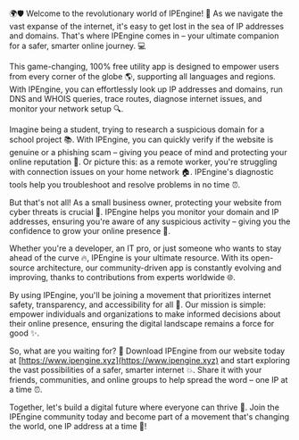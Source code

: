 🌍🛡️ Welcome to the revolutionary world of IPEngine! 🚀 As we navigate the vast expanse of the internet, it's easy to get lost in the sea of IP addresses and domains. That's where IPEngine comes in – your ultimate companion for a safer, smarter online journey. 💻

This game-changing, 100% free utility app is designed to empower users from every corner of the globe 🌎, supporting all languages and regions. With IPEngine, you can effortlessly look up IP addresses and domains, run DNS and WHOIS queries, trace routes, diagnose internet issues, and monitor your network setup 🔍.

Imagine being a student, trying to research a suspicious domain for a school project 📚. With IPEngine, you can quickly verify if the website is genuine or a phishing scam – giving you peace of mind and protecting your online reputation 💯. Or picture this: as a remote worker, you're struggling with connection issues on your home network 🏠. IPEngine's diagnostic tools help you troubleshoot and resolve problems in no time ⏰.

But that's not all! As a small business owner, protecting your website from cyber threats is crucial 🚫. IPEngine helps you monitor your domain and IP addresses, ensuring you're aware of any suspicious activity – giving you the confidence to grow your online presence 💸.

Whether you're a developer, an IT pro, or just someone who wants to stay ahead of the curve 🔥, IPEngine is your ultimate resource. With its open-source architecture, our community-driven app is constantly evolving and improving, thanks to contributions from experts worldwide 🌐.

By using IPEngine, you'll be joining a movement that prioritizes internet safety, transparency, and accessibility for all 👫. Our mission is simple: empower individuals and organizations to make informed decisions about their online presence, ensuring the digital landscape remains a force for good ✨.

So, what are you waiting for? 🎉 Download IPEngine from our website today at [https://www.ipengine.xyz](https://www.ipengine.xyz) and start exploring the vast possibilities of a safer, smarter internet 💥. Share it with your friends, communities, and online groups to help spread the word – one IP at a time ⏰.

Together, let's build a digital future where everyone can thrive 🌈. Join the IPEngine community today and become part of a movement that's changing the world, one IP address at a time 🔮!